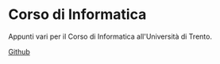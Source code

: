 # Corso di Informatica

Appunti vari per il Corso di Informatica all'Università di Trento.

[Github](https://github.com/FakeKanaan/unitn)
